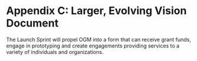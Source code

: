 # Appendix C: Larger, Evolving Vision Document

The Launch Sprint will propel OGM into a form that can receive grant funds, engage in prototyping and create engagements providing services to a variety of individuals and organizations.
